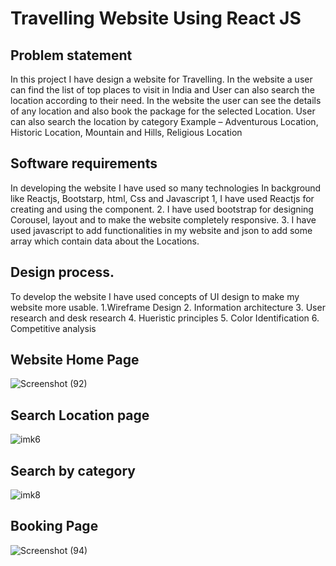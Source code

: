 # Travelling Website Using React JS
## Problem statement
In this project I have design a website for Travelling. In the website a user can 
find the list of top places to visit in India and User can also search the location
according to their need. In the website the user can see the details of any location 
and also book the package for the selected Location. User can also search the 
location by category 
Example – Adventurous Location, Historic Location, Mountain and Hills,
Religious Location

## Software requirements
In developing the website I have used so many technologies In background like 
Reactjs, Bootstarp, html, Css and Javascript
1, I have used Reactjs for creating and using the component.
2. I have used bootstrap for designing Corousel, layout and to make the 
website completely responsive.
3. I have used javascript to add functionalities in my website and json to add 
some array which contain data about the Locations.

## Design process.
To develop the website I have used concepts of UI design to make my website 
more usable.
1.Wireframe Design
2. Information architecture 
3. User research and desk research
4. Hueristic principles
5. Color Identification
6. Competitive analysis

## Website Home Page

![Screenshot (92)](https://user-images.githubusercontent.com/56119880/154803470-854d283b-cbc5-4f5c-97ac-42c8adeb959d.png)

## Search Location page

![imk6](https://user-images.githubusercontent.com/56119880/154803518-d25582b9-aabd-4cf9-ba8b-05db5df70082.jpg)

## Search by category

![imk8](https://user-images.githubusercontent.com/56119880/154803558-4406f05f-5bc1-4060-8a45-474fc370d52f.jpg)

## Booking Page

![Screenshot (94)](https://user-images.githubusercontent.com/56119880/154803632-70291b54-2135-4499-9b3f-fa2d1c3552be.png)

